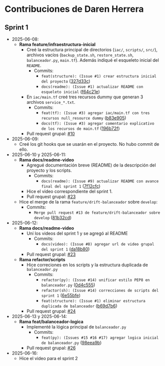 # Contribuciones de Daren Herrera

## Sprint 1
- 2025-06-08:
    - **Rama feature/infraestructura-inicial**
        - Creé la estructura principal de directorios (`iac/`, `scripts/`, `src/`), archivos vacíos (`backup_state.sh`, `restore_state.sh`, `balanceador.py`, `main.tf`). Además indiqué el esqueleto inicial del `README`.
            - Commits:
                - `feat(structure): (Issue #1) crear estructura inicial del proyecto` ([327d33c](https://github.com/Grupo-9-CC3S2/Proyecto-7/commit/327d33c04ca3d7e50e063e4f8a0806a810c05ad8))
                - `docs(readme): (Issue #1) actualizar README con esqueleto inicial` ([f64c21e](https://github.com/Grupo-9-CC3S2/Proyecto-7/commit/f64c21e55283bc25fb3acad8c571e89bac82d038))
        - En `iac/main.tf` creé tres recursos dummy que generan 3 archivos `service_*.txt`.
            - Commits:
                - `feat(tf): (Issue #3) agregar iac/main.tf con tres recursos null_resource dummy` ([b83e905](https://github.com/Grupo-9-CC3S2/Proyecto-7/commit/b83e9057407ce86e0c8b61cc1f87a729458cb583))
                - `docs(tf): (Issue #3) agregar comentario explicativo de los recursos de main.tf` ([196b72f](https://github.com/Grupo-9-CC3S2/Proyecto-7/commit/196b72f9a61f7eaf5b765c9549f8361820805bc6))
        - Pull request grupal: [#10](https://github.com/Grupo-9-CC3S2/Proyecto-7/pull/10)
- 2025-06-09:
    - Creé los git hooks que se usarán en el proyecto. No hubo commit de ello.
- 2025-06-10 y 2025-06-11:
    - **Rama docs/readme-video**
        - Agregué documentación breve (README) de la descripción del proyecto y los scripts.
            - Commits:
                - `docs(readme): (Issue #9) actualizar README con avance final del sprint 1` ([7f12cfc](https://github.com/Grupo-9-CC3S2/Proyecto-7/commit/7f12cfcdef223c8383ffa0f76a7bd49f04f7e478))
        - Hice el video correspondiente del sprint 1.
        - Pull request grupal: [#23](https://github.com/Grupo-9-CC3S2/Proyecto-7/pull/23)
    - Hice el merge de la rama `feature/drift-balanceador` sobre `develop`:
        - Commits:
            - `Merge pull request #13 de feature/drift-balanceador sobre develop` ([81b32cd](https://github.com/Grupo-9-CC3S2/Proyecto-7/commit/81b32cd01317fd66811670dced17e5e0409b8ab7))
- 2025-06-12:
    - **Rama docs/readme-video**
        - Uní los videos del sprint 1 y se agregó al README
            - Commits:
                - `docs(video): (Issue #8) agregar url de video grupal del sprint 1` ([da18b80](https://github.com/Grupo-9-CC3S2/Proyecto-7/commit/da18b80e9d011b3f41d7ea5fea7aeb7c5c93b864))
        -  Pull request grupal: [#23](https://github.com/Grupo-9-CC3S2/Proyecto-7/pull/23)
    - **Rama refactor/scripts**
        - Hice correciones en los scripts y la estructura duplicada de `balanceador.py`
            - Commits:
                - `refactor(py): (Issue #14) unificar estilo PEP8 en balanceador.py` ([0d4c555](https://github.com/Grupo-9-CC3S2/Proyecto-7/commit/0d4c555ddb258b48b7c1067ea14463e3949091e9))
                - `refactor(sh): (Issue #14) correcciones de scripts del sprint 1` ([6e55bfe](https://github.com/Grupo-9-CC3S2/Proyecto-7/commit/6e55bfe679de4a06d4390cd98bab259a342ef228))
                - `feat(structure): (Issue #1) eliminar estructura duplicada de balanceador` ([b69d7b6](https://github.com/Grupo-9-CC3S2/Proyecto-7/commit/b69d7b6c7049f777d3812a41fae12208fa2c0526))
        - Pull request grupal: [#24](https://github.com/Grupo-9-CC3S2/Proyecto-7/pull/24)
- 2025-06-13 y 2025-06-14:
    - **Rama feat/balanceador-logica**
        - Implementé la lógica principal de `balanceador.py`
            - Commits:
                - `feat(py): (Issues #15 #16 #17) agregar logica inicial de balanceador.py` ([98eea9b](https://github.com/Grupo-9-CC3S2/Proyecto-7/commit/98eea9ba08e468e4c20054529d5976459eada1d6))
        - Pull request grupal: [#26](https://github.com/Grupo-9-CC3S2/Proyecto-7/pull/26)
- 2025-06-16:
    - Hice el video para el sprint 2
    